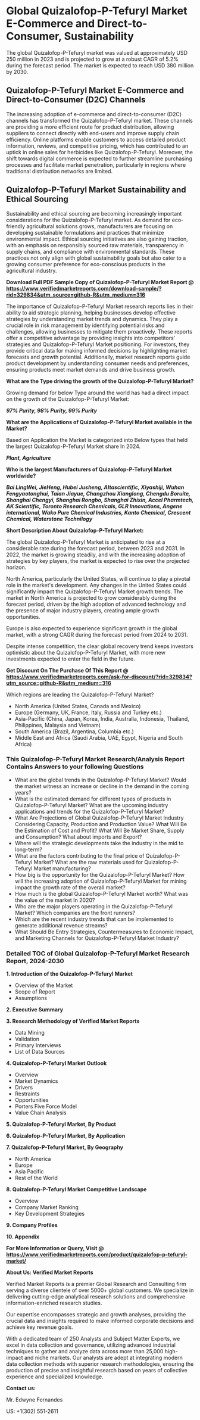 <h1>Global Quizalofop-P-Tefuryl Market E-Commerce and Direct-to-Consumer, Sustainability</h1><p class=""><p>The global Quizalofop-P-Tefuryl market was valued at approximately USD 250 million in 2023 and is projected to grow at a robust CAGR of 5.2% during the forecast period. The market is expected to reach USD 380 million by 2030.</p><h2>Quizalofop-P-Tefuryl Market E-Commerce and Direct-to-Consumer (D2C) Channels</h2><p>The increasing adoption of e-commerce and direct-to-consumer (D2C) channels has transformed the Quizalofop-P-Tefuryl market. These channels are providing a more efficient route for product distribution, allowing suppliers to connect directly with end-users and improve supply chain efficiency. Online platforms enable customers to access detailed product information, reviews, and competitive pricing, which has contributed to an uptick in online sales for herbicides like Quizalofop-P-Tefuryl. Moreover, the shift towards digital commerce is expected to further streamline purchasing processes and facilitate market penetration, particularly in regions where traditional distribution networks are limited.</p><h2>Quizalofop-P-Tefuryl Market Sustainability and Ethical Sourcing</h2><p>Sustainability and ethical sourcing are becoming increasingly important considerations for the Quizalofop-P-Tefuryl market. As demand for eco-friendly agricultural solutions grows, manufacturers are focusing on developing sustainable formulations and practices that minimize environmental impact. Ethical sourcing initiatives are also gaining traction, with an emphasis on responsibly sourced raw materials, transparency in supply chains, and compliance with environmental standards. These practices not only align with global sustainability goals but also cater to a growing consumer preference for eco-conscious products in the agricultural industry.</p></p><p class=""><strong>Download Full PDF Sample Copy of Quizalofop-P-Tefuryl Market Report @ <a href="https://www.verifiedmarketreports.com/download-sample/?rid=329834&utm_source=github-R&utm_medium=316" target="_blank">https://www.verifiedmarketreports.com/download-sample/?rid=329834&utm_source=github-R&utm_medium=316</a></strong></p><p>The importance of&nbsp;Quizalofop-P-Tefuryl Market research reports lies in their ability to aid strategic planning, helping businesses develop effective strategies by understanding market trends and dynamics. They play a crucial role in risk management by identifying potential risks and challenges, allowing businesses to mitigate them proactively. These reports offer a competitive advantage by providing insights into competitors' strategies and Quizalofop-P-Tefuryl Market positioning. For investors, they provide critical data for making informed decisions by highlighting market forecasts and growth potential. Additionally, market research reports guide product development by understanding consumer needs and preferences, ensuring products meet market demands and drive business growth.</p><p><strong>What are the&nbsp;Type driving the growth of the Quizalofop-P-Tefuryl Market?</strong></p><p id="" class="">Growing demand for below Type around the world has had a direct impact on the growth of the Quizalofop-P-Tefuryl Market:</p><p class=""><em><strong>97% Purity, 98% Purity, 99% Purity</strong></em></p><p class=""><strong>What are the&nbsp;Applications&nbsp;of Quizalofop-P-Tefuryl Market available in the Market?</strong></p><p id="" class="">Based on Application the Market is categorized into Below types that held the largest Quizalofop-P-Tefuryl Market share In 2024.</p><p class=""><em><strong>Plant, Agriculture</strong></em></p><p class=""><strong>Who is the largest Manufacturers of Quizalofop-P-Tefuryl Market worldwide?</strong></p><p><em><strong>Bai LingWei, JieHeng, Hubei Jusheng, Altascientific, Xiyashiji, Wuhan Fengyaotonghui, Taian Jiayue, Changzhou Xianglong, Chengdu Boruite, Shanghai Chengyi, Shanghai Rongbo, Shanghai Zhixin, Accel Pharmtech, AK Scientific, Toronto Research Chemicals, GLR Innovations, Angene international, Wako Pure Chemical Industries, Kanto Chemical, Crescent Chemical, Waterstone Technilogy</strong></em></p><p id="" class=""><strong>Short Description About Quizalofop-P-Tefuryl Market:</strong></p><p>The global Quizalofop-P-Tefuryl Market is anticipated to rise at a considerable rate during the forecast period, between 2023 and 2031. In 2022, the market is growing steadily, and with the increasing adoption of strategies by key players, the market is expected to rise over the projected horizon.</p><p>North America, particularly the United States, will continue to play a pivotal role in the market's development. Any changes in the United States could significantly impact the Quizalofop-P-Tefuryl Market growth trends. The market in North America is projected to grow considerably during the forecast period, driven by the high adoption of advanced technology and the presence of major industry players, creating ample growth opportunities.</p><p>Europe is also expected to experience significant growth in the global market, with a strong CAGR during the forecast period from 2024 to 2031.</p><p>Despite intense competition, the clear global recovery trend keeps investors optimistic about the Quizalofop-P-Tefuryl Market, with more new investments expected to enter the field in the future.</p><p id="" class=""><strong>Get Discount On The Purchase Of This Report @ <a href="https://www.verifiedmarketreports.com/ask-for-discount/?rid=329834?utm_source=github-R&utm_medium=316" target="_blank">https://www.verifiedmarketreports.com/ask-for-discount/?rid=329834?utm_source=github-R&utm_medium=316</a></strong></p><p class="">Which regions are leading the Quizalofop-P-Tefuryl Market?</p><ul><li>North America (United States, Canada and Mexico)</li><li>Europe (Germany, UK, France, Italy, Russia and Turkey etc.)</li><li>Asia-Pacific (China, Japan, Korea, India, Australia, Indonesia, Thailand, Philippines, Malaysia and Vietnam)</li><li>South America (Brazil, Argentina, Columbia etc.)</li><li>Middle East and Africa (Saudi Arabia, UAE, Egypt, Nigeria and South Africa)</li></ul><h3 id="" class="">This Quizalofop-P-Tefuryl Market Research/Analysis Report Contains Answers to your following Questions</h3><ul><li>What are the global trends in the Quizalofop-P-Tefuryl Market? Would the market witness an increase or decline in the demand in the coming years?</li><li>What is the estimated demand for different types of products in Quizalofop-P-Tefuryl Market? What are the upcoming industry applications and trends for the Quizalofop-P-Tefuryl Market?</li><li>What Are Projections of Global Quizalofop-P-Tefuryl Market Industry Considering Capacity, Production and Production Value? What Will Be the Estimation of Cost and Profit? What Will Be Market Share, Supply and Consumption? What about imports and Export?</li><li>Where will the strategic developments take the industry in the mid to long-term?</li><li>What are the factors contributing to the final price of Quizalofop-P-Tefuryl Market? What are the raw materials used for Quizalofop-P-Tefuryl Market manufacturing?</li><li>How big is the opportunity for the Quizalofop-P-Tefuryl Market? How will the increasing adoption of Quizalofop-P-Tefuryl Market for mining impact the growth rate of the overall market?</li><li>How much is the global Quizalofop-P-Tefuryl Market worth? What was the value of the market In 2020?</li><li>Who are the major players operating in the Quizalofop-P-Tefuryl Market? Which companies are the front runners?</li><li>Which are the recent industry trends that can be implemented to generate additional revenue streams?</li><li>What Should Be Entry Strategies, Countermeasures to Economic Impact, and Marketing Channels for Quizalofop-P-Tefuryl Market Industry?</li></ul><h3 id="" class="">Detailed TOC of Global Quizalofop-P-Tefuryl Market Research Report, 2024-2030</h3><p id="" class=""><strong>1. Introduction of the Quizalofop-P-Tefuryl Market</strong></p><ul><li>Overview of the Market</li><li>Scope of Report</li><li>Assumptions</li></ul><p id="" class=""><strong>2. Executive Summary</strong></p><p id="" class=""><strong>3. Research Methodology of Verified Market Reports</strong></p><ul><li>Data Mining</li><li>Validation</li><li>Primary Interviews</li><li>List of Data Sources</li></ul><p id="" class=""><strong>4. Quizalofop-P-Tefuryl Market Outlook</strong></p><ul><li>Overview</li><li>Market Dynamics</li><li>Drivers</li><li>Restraints</li><li>Opportunities</li><li>Porters Five Force Model</li><li>Value Chain Analysis</li></ul><p id="" class=""><strong>5. Quizalofop-P-Tefuryl Market, By Product</strong></p><p id="" class=""><strong>6. Quizalofop-P-Tefuryl Market, By Application</strong></p><p id="" class=""><strong>7. Quizalofop-P-Tefuryl Market, By Geography</strong></p><ul><li>North America</li><li>Europe</li><li>Asia Pacific</li><li>Rest of the World</li></ul><p id="" class=""><strong>8. Quizalofop-P-Tefuryl Market Competitive Landscape</strong></p><ul><li>Overview</li><li>Company Market Ranking</li><li>Key Development Strategies</li></ul><p id="" class=""><strong>9. Company Profiles</strong></p><p id="" class=""><strong>10. Appendix</strong></p><p id="" class=""><strong>For More Information or Query, Visit @ <a href="https://www.verifiedmarketreports.com/product/quizalofop-p-tefuryl-market/" target="_blank">https://www.verifiedmarketreports.com/product/quizalofop-p-tefuryl-market/</a></strong></p><p id="" class=""><strong>About Us: Verified Market Reports</strong></p><p id="" class="">Verified Market Reports is a premier Global Research and Consulting firm serving a diverse clientele of over 5000+ global customers. We specialize in delivering cutting-edge analytical research solutions and comprehensive information-enriched research studies.</p><p id="" class="">Our expertise encompasses strategic and growth analyses, providing the crucial data and insights required to make informed corporate decisions and achieve key revenue goals.</p><p id="" class="">With a dedicated team of 250 Analysts and Subject Matter Experts, we excel in data collection and governance, utilizing advanced industrial techniques to gather and analyze data across more than 25,000 high-impact and niche markets. Our analysts are adept at integrating modern data collection methods with superior research methodologies, ensuring the production of precise and insightful research based on years of collective experience and specialized knowledge.</p><p id="" class=""><strong>Contact us:</strong></p><p id="" class="">Mr. Edwyne Fernandes</p><p id="" class="">US: +1(302) 551-2611</p>